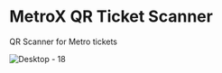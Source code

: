 # MetroX QR Ticket Scanner 

QR Scanner for Metro tickets



![Desktop - 18](https://github.com/darshanbhalani/QR_Ticket_Scanner/assets/108427824/67303f58-2e4a-47aa-a813-19349df46fef)


